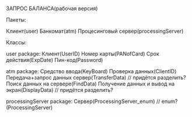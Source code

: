 ЗАПРОС БАЛАНСА(рабочая версия)

Пакеты:

Клиент(user)
Банкомат(atm)
Процесинговый сервер(processingServer)

Классы:

user package:
Клиент(UserID)
Номер карты(PANofCard)
Срок действия(ExpDate)
Пин-код(Password)

atm package:
Средство ввода(KeyBoard)
Проверка данных(ClientID)
Передача+запрос данных сервер(TransferData) // придётся разделить?
Поиск данных на сервере(FindData)
Получение данных и вывод на экран(DisplayData) // придётся разделить?

processingServer package:
Сервер(ProcessingServer_enum) // enum?
      (ProcessingServer)







